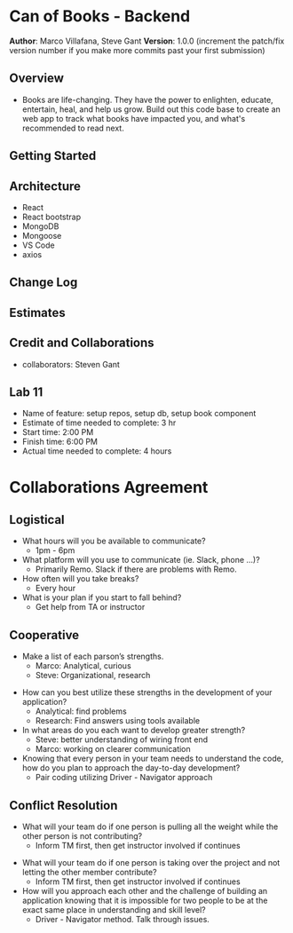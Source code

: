 # Can of Books - Backend

**Author**: Marco Villafana, Steve Gant
**Version**: 1.0.0 (increment the patch/fix version number if you make more commits past your first submission)

## Overview
<!-- Provide a high level overview of what this application is and why you are building it, beyond the fact that it's an assignment for this class. (i.e. What's your problem domain?) -->
+ Books are life-changing. They have the power to enlighten, educate, entertain, heal, and help us grow. Build out this code base to create an web app to track what books have impacted you, and what's recommended to read next.

## Getting Started
<!-- What are the steps that a user must take in order to build this app on their own machine and get it running? -->

## Architecture
<!-- Provide a detailed description of the application design. What technologies (languages, libraries, etc) you're using, and any other relevant design information. -->
+ React
+ React bootstrap
+ MongoDB
+ Mongoose
+ VS Code
+ axios

## Change Log
<!-- Use this area to document the iterative changes made to your application as each feature is successfully implemented. Use time stamps. Here's an example:

01-01-2001 4:59pm - Application now has a fully-functional express server, with a GET route for the location resource. -->

## Estimates
<!-- See below -->

## Credit and Collaborations
<!-- Give credit (and a link) to other people or resources that helped you build this application. -->
+ collaborators: Steven Gant

## Lab 11

+ Name of feature: setup repos, setup db, setup book component
+ Estimate of time needed to complete: 3 hr
+ Start time: 2:00 PM
+ Finish time: 6:00 PM
+ Actual time needed to complete: 4 hours

# Collaborations Agreement

## Logistical

+ What hours will you be available to communicate?
  + 1pm - 6pm
+ What platform will you use to communicate (ie. Slack, phone …)?
  + Primarily Remo. Slack if there are problems with Remo.
+ How often will you take breaks?
  + Every hour
+ What is your plan if you start to fall behind?
  + Get help from TA or instructor

## Cooperative

- Make a list of each parson’s strengths.
  + Marco: Analytical, curious
  + Steve: Organizational, research
+ How can you best utilize these strengths in the development of your application?
  + Analytical: find problems
  + Research: Find answers using tools available
+ In what areas do you each want to develop greater strength?
  + Steve: better understanding of wiring front end
  + Marco: working on clearer communication
+ Knowing that every person in your team needs to understand the code, how do you plan to approach the day-to-day development?
  + Pair coding utilizing Driver - Navigator approach

## Conflict Resolution

- What will your team do if one person is pulling all the weight while the other person is not contributing?
  + Inform TM first, then get instructor involved if continues
+ What will your team do if one person is taking over the project and not letting the other member contribute?
  + Inform TM first, then get instructor involved if continues
+ How will you approach each other and the challenge of building an application knowing that it is impossible for two people to be at the exact same place in understanding and skill level?
  + Driver - Navigator method. Talk through issues.
